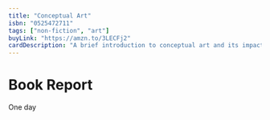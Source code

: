 ```yaml
---
title: "Conceptual Art"
isbn: "0525472711"
tags: ["non-fiction", "art"]
buyLink: "https://amzn.to/3LECFj2"
cardDescription: "A brief introduction to conceptual art and its impact on modern art practices."
---
```


# Book Report

One day
